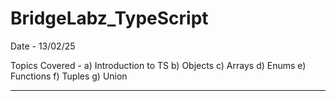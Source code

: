 # BridgeLabz_TypeScript

Date - 13/02/25

Topics Covered - a) Introduction to TS b) Objects c) Arrays d) Enums e) Functions f) Tuples g) Union

--------------

